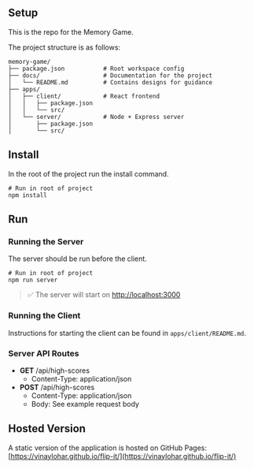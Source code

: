 ## Setup

This is the repo for the Memory Game.

The project structure is as follows:

```text
memory-game/
├── package.json           # Root workspace config
├── docs/                  # Documentation for the project
│   └── README.md          # Contains designs for guidance
├── apps/
│   ├── client/            # React frontend
│   │   ├── package.json
│   │   └── src/
│   └── server/            # Node + Express server
│       ├── package.json
│       └── src/
```

## Install

In the root of the project run the install command.

```shell
# Run in root of project
npm install
```

## Run

### Running the Server

The server should be run before the client.

```shell
# Run in root of project
npm run server
```

> ✅ The server will start on [http://localhost:3000](http://localhost:3000)

### Running the Client

Instructions for starting the client can be found in `apps/client/README.md`.

### Server API Routes

- **GET** /api/high-scores
  - Content-Type: application/json
- **POST** /api/high-scores
  - Content-Type: application/json
  - Body: See example request body

## Hosted Version

A static version of the application is hosted on GitHub Pages: [https://vinaylohar.github.io/flip-it/](https://vinaylohar.github.io/flip-it/)

